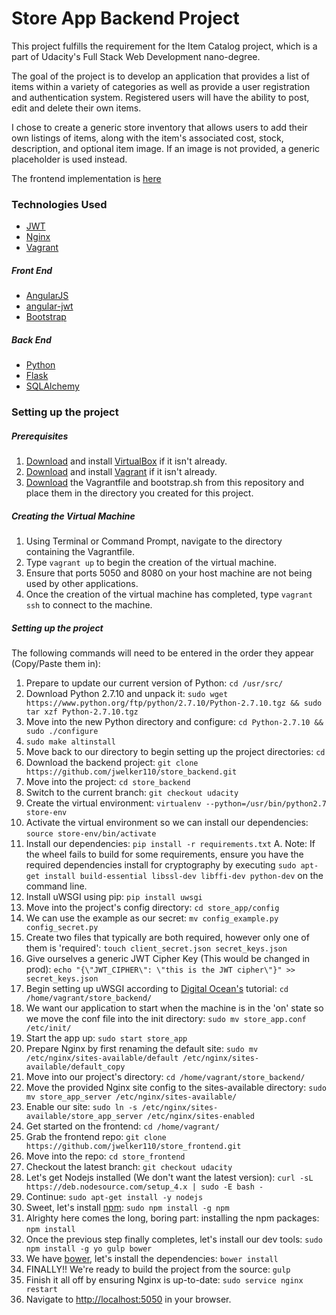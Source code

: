 # Store App Backend Project
This project fulfills the requirement for the Item Catalog project, which is a part of Udacity's Full Stack Web Development
nano-degree.

The goal of the project is to develop an application that provides a list of items within a variety of 
categories as well as provide a user registration and authentication system. Registered users will have 
the ability to post, edit and delete their own items.

I chose to create a generic store inventory that allows users to add their own listings of items, along with the item's 
associated cost, stock, description, and optional item image. If an image is not provided, a generic placeholder is used 
instead.

The frontend implementation is [here](https://github.com/jwelker110/store_frontend)

### Technologies Used

- [JWT](https://jwt.io)
- [Nginx](https://www.nginx.com/resources/wiki/)
- [Vagrant](https://www.vagrantup.com)

##### Front End
- [AngularJS](https://angularjs.org/)
- [angular-jwt](https://github.com/auth0/angular-jwt)
- [Bootstrap](http://getbootstrap.com/)

##### Back End
- [Python](https://www.python.org/)
- [Flask](http://flask.pocoo.org/)
- [SQLAlchemy](http://www.sqlalchemy.org/)

### Setting up the project

##### Prerequisites
1. [Download](https://www.virtualbox.org/wiki/Downloads) and install [VirtualBox](https://www.virtualbox.org/) if it isn't already.
2. [Download](https://www.vagrantup.com/downloads.html) and install [Vagrant](https://www.vagrantup.com) if it isn't already.
3. [Download](http://stackoverflow.com/questions/4604663/download-single-files-from-github) the Vagrantfile and bootstrap.sh from this repository and place them in the directory you created for this project.

##### Creating the Virtual Machine
1. Using Terminal or Command Prompt, navigate to the directory containing the Vagrantfile.
2. Type `vagrant up` to begin the creation of the virtual machine.
3. Ensure that ports 5050 and 8080 on your host machine are not being used by other applications.
4. Once the creation of the virtual machine has completed, type `vagrant ssh` to connect to the machine.

##### Setting up the project
The following commands will need to be entered in the order they appear (Copy/Paste them in):

1. Prepare to update our current version of Python: `cd /usr/src/`
2. Download Python 2.7.10 and unpack it: `sudo wget https://www.python.org/ftp/python/2.7.10/Python-2.7.10.tgz && sudo tar xzf Python-2.7.10.tgz`
3. Move into the new Python directory and configure: `cd Python-2.7.10 && sudo ./configure`
4. `sudo make altinstall`
5. Move back to our directory to begin setting up the project directories: `cd`
6. Download the backend project: `git clone https://github.com/jwelker110/store_backend.git`
7. Move into the project: `cd store_backend`
8. Switch to the current branch: `git checkout udacity`
9. Create the virtual environment: `virtualenv --python=/usr/bin/python2.7 store-env`
10. Activate the virtual environment so we can install our dependencies: `source store-env/bin/activate`
11. Install our dependencies: `pip install -r requirements.txt`
  A. Note: If the wheel fails to build for some requirements, ensure you have the required dependencies install for cryptography by executing `sudo apt-get install build-essential libssl-dev libffi-dev python-dev` on the command line.
12. Install uWSGI using pip: `pip install uwsgi`
13. Move into the project's config directory: `cd store_app/config`
14. We can use the example as our secret: `mv config_example.py config_secret.py`
15. Create two files that typically are both required, however only one of them is 'required': `touch client_secret.json secret_keys.json`
16. Give ourselves a generic JWT Cipher Key (This would be changed in prod): `echo "{\"JWT_CIPHER\": \"this is the JWT cipher\"}" >> secret_keys.json`
17. Begin setting up uWSGI according to [Digital Ocean's](https://www.digitalocean.com/community/tutorials/how-to-serve-flask-applications-with-uwsgi-and-nginx-on-ubuntu-14-04) tutorial: `cd /home/vagrant/store_backend/`
18. We want our application to start when the machine is in the 'on' state so we move the conf file into the init directory: `sudo mv store_app.conf /etc/init/`
19. Start the app up: `sudo start store_app`
20. Prepare Nginx by first renaming the default site: `sudo mv /etc/nginx/sites-available/default /etc/nginx/sites-available/default_copy`
21. Move into our project's directory: `cd /home/vagrant/store_backend/`
22. Move the provided Nginx site config to the sites-available directory: `sudo mv store_app_server /etc/nginx/sites-available/`
23. Enable our site: `sudo ln -s /etc/nginx/sites-available/store_app_server /etc/nginx/sites-enabled`
24. Get started on the frontend: `cd /home/vagrant/`
25. Grab the frontend repo: `git clone https://github.com/jwelker110/store_frontend.git`
26. Move into the repo: `cd store_frontend`
27. Checkout the latest branch: `git checkout udacity`
28. Let's get Nodejs installed (We don't want the latest version): `curl -sL https://deb.nodesource.com/setup_4.x | sudo -E bash - `
29. Continue: `sudo apt-get install -y nodejs`
30. Sweet, let's install [npm](https://www.npmjs.com/): `sudo npm install -g npm`
31. Alrighty here comes the long, boring part: installing the npm packages: `npm install`
32. Once the previous step finally completes, let's install our dev tools: `sudo npm install -g yo gulp bower`
33. We have [bower](https://bower.io/), let's install the dependencies: `bower install`
34. FINALLY!! We're ready to build the project from the source: `gulp`
35. Finish it all off by ensuring Nginx is up-to-date: `sudo service nginx restart`
36. Navigate to [http://localhost:5050](http://localhost:5050) in your browser.
